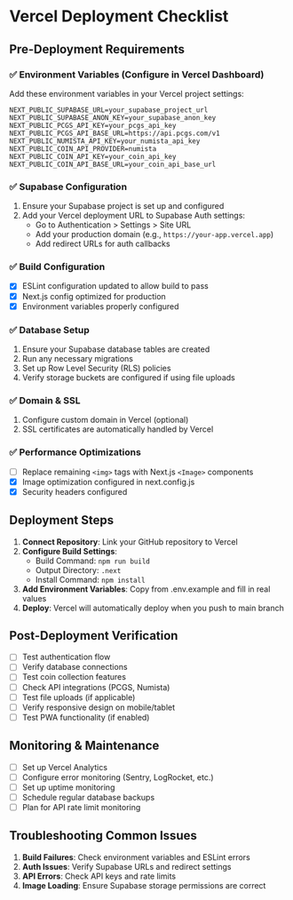 # Vercel Deployment Checklist

## Pre-Deployment Requirements

### ✅ Environment Variables (Configure in Vercel Dashboard)
Add these environment variables in your Vercel project settings:

```
NEXT_PUBLIC_SUPABASE_URL=your_supabase_project_url
NEXT_PUBLIC_SUPABASE_ANON_KEY=your_supabase_anon_key
NEXT_PUBLIC_PCGS_API_KEY=your_pcgs_api_key
NEXT_PUBLIC_PCGS_API_BASE_URL=https://api.pcgs.com/v1
NEXT_PUBLIC_NUMISTA_API_KEY=your_numista_api_key
NEXT_PUBLIC_COIN_API_PROVIDER=numista
NEXT_PUBLIC_COIN_API_KEY=your_coin_api_key
NEXT_PUBLIC_COIN_API_BASE_URL=your_coin_api_base_url
```

### ✅ Supabase Configuration
1. Ensure your Supabase project is set up and configured
2. Add your Vercel deployment URL to Supabase Auth settings:
   - Go to Authentication > Settings > Site URL
   - Add your production domain (e.g., `https://your-app.vercel.app`)
   - Add redirect URLs for auth callbacks

### ✅ Build Configuration
- [x] ESLint configuration updated to allow build to pass
- [x] Next.js config optimized for production
- [x] Environment variables properly configured

### ✅ Database Setup
1. Ensure your Supabase database tables are created
2. Run any necessary migrations
3. Set up Row Level Security (RLS) policies
4. Verify storage buckets are configured if using file uploads

### ✅ Domain & SSL
1. Configure custom domain in Vercel (optional)
2. SSL certificates are automatically handled by Vercel

### ✅ Performance Optimizations
- [ ] Replace remaining `<img>` tags with Next.js `<Image>` components
- [x] Image optimization configured in next.config.js
- [x] Security headers configured

## Deployment Steps

1. **Connect Repository**: Link your GitHub repository to Vercel
2. **Configure Build Settings**: 
   - Build Command: `npm run build`
   - Output Directory: `.next`
   - Install Command: `npm install`
3. **Add Environment Variables**: Copy from .env.example and fill in real values
4. **Deploy**: Vercel will automatically deploy when you push to main branch

## Post-Deployment Verification

- [ ] Test authentication flow
- [ ] Verify database connections
- [ ] Test coin collection features
- [ ] Check API integrations (PCGS, Numista)
- [ ] Test file uploads (if applicable)
- [ ] Verify responsive design on mobile/tablet
- [ ] Test PWA functionality (if enabled)

## Monitoring & Maintenance

- [ ] Set up Vercel Analytics
- [ ] Configure error monitoring (Sentry, LogRocket, etc.)
- [ ] Set up uptime monitoring
- [ ] Schedule regular database backups
- [ ] Plan for API rate limit monitoring

## Troubleshooting Common Issues

1. **Build Failures**: Check environment variables and ESLint errors
2. **Auth Issues**: Verify Supabase URLs and redirect settings
3. **API Errors**: Check API keys and rate limits
4. **Image Loading**: Ensure Supabase storage permissions are correct 